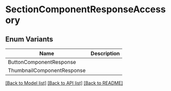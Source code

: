 # SectionComponentResponseAccessory

## Enum Variants

| Name | Description |
|---- | -----|
| ButtonComponentResponse |  |
| ThumbnailComponentResponse |  |

[[Back to Model list]](../README.md#documentation-for-models) [[Back to API list]](../README.md#documentation-for-api-endpoints) [[Back to README]](../README.md)


